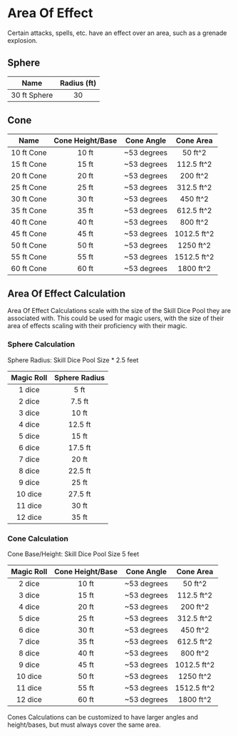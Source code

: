 # Area Of Effect

Certain attacks, spells, etc. have an effect over an area, such as a grenade explosion.

## Sphere

|     Name     | Radius (ft) |
| :----------: | :---------: |
| 30 ft Sphere |     30     |

## Cone

|    Name    | Cone Height/Base | Cone Angle |  Cone Area  |
| :--------: | :--------------: | :---------: | :---------: |
| 10 ft Cone |      10 ft      | ~53 degrees |   50 ft^2   |
| 15 ft Cone |      15 ft      | ~53 degrees | 112.5 ft^2 |
| 20 ft Cone |      20 ft      | ~53 degrees |  200 ft^2  |
| 25 ft Cone |      25 ft      | ~53 degrees | 312.5 ft^2 |
| 30 ft Cone |      30 ft      | ~53 degrees |  450 ft^2  |
| 35 ft Cone |      35 ft      | ~53 degrees | 612.5 ft^2 |
| 40 ft Cone |      40 ft      | ~53 degrees |  800 ft^2  |
| 45 ft Cone |      45 ft      | ~53 degrees | 1012.5 ft^2 |
| 50 ft Cone |      50 ft      | ~53 degrees |  1250 ft^2  |
| 55 ft Cone |      55 ft      | ~53 degrees | 1512.5 ft^2 |
| 60 ft Cone |      60 ft      | ~53 degrees |  1800 ft^2  |

## Area Of Effect Calculation

Area Of Effect Calculations scale with the size of the Skill Dice Pool they are associated with. This could be used for magic users, with the size of their area of effects scaling with their proficiency with their magic.

### Sphere Calculation

Sphere Radius: Skill Dice Pool Size * 2.5 feet

| Magic Roll | Sphere Radius |
| :--------: | :-----------: |
|   1 dice   |     5 ft     |
|   2 dice   |    7.5 ft    |
|   3 dice   |     10 ft     |
|   4 dice   |    12.5 ft    |
|   5 dice   |     15 ft     |
|   6 dice   |    17.5 ft    |
|   7 dice   |     20 ft     |
|   8 dice   |    22.5 ft    |
|   9 dice   |     25 ft     |
|  10 dice  |    27.5 ft    |
|  11 dice  |     30 ft     |
|  12 dice  |     35 ft     |

### Cone Calculation

Cone Base/Height: Skill Dice Pool Size  5 feet

| Magic Roll | Cone Height/Base | Cone Angle |  Cone Area  |
| :--------: | :--------------: | :---------: | :---------: |
|   2 dice   |      10 ft      | ~53 degrees |   50 ft^2   |
|   3 dice   |      15 ft      | ~53 degrees | 112.5 ft^2 |
|   4 dice   |      20 ft      | ~53 degrees |  200 ft^2  |
|   5 dice   |      25 ft      | ~53 degrees | 312.5 ft^2 |
|   6 dice   |      30 ft      | ~53 degrees |  450 ft^2  |
|   7 dice   |      35 ft      | ~53 degrees | 612.5 ft^2 |
|   8 dice   |      40 ft      | ~53 degrees |  800 ft^2  |
|   9 dice   |      45 ft      | ~53 degrees | 1012.5 ft^2 |
|  10 dice  |      50 ft      | ~53 degrees |  1250 ft^2  |
|  11 dice  |      55 ft      | ~53 degrees | 1512.5 ft^2 |
|  12 dice  |      60 ft      | ~53 degrees |  1800 ft^2  |

Cones Calculations can be customized to have larger angles and height/bases, but must always cover the same area.

